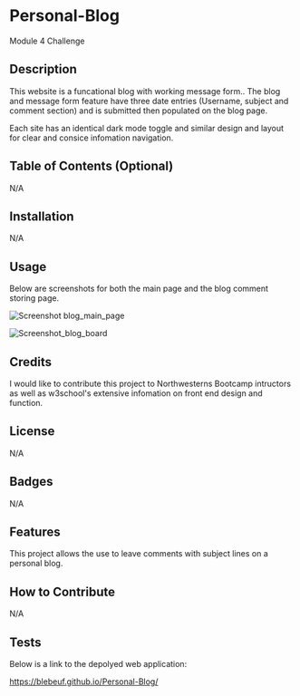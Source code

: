 # Personal-Blog
Module 4 Challenge

## Description

This website is a funcational blog with working message form.. The blog and message form feature have three date entries (Username, subject and comment section) and is submitted then populated on the blog page. 

Each site has an identical dark mode toggle and similar design and layout for clear and consice infomation navigation.

## Table of Contents (Optional)

N/A

## Installation

N/A

## Usage

Below are screenshots for both the main page and the blog comment storing page.

![Screenshot blog_main_page](https://github.com/blebeuf/Personal-Blog/assets/23405383/0699bcd8-53e2-4dd0-82f5-c7c6e999f16c)

![Screenshot_blog_board](https://github.com/blebeuf/Personal-Blog/assets/23405383/feeaf937-e6de-4a77-b263-6ccb1784b405)

## Credits

I would like to contribute this project to Northwesterns Bootcamp intructors as well as w3school's extensive infomation on front end design and function.

## License

N/A

## Badges

N/A

## Features

This project allows the use to leave comments with subject lines on a personal blog.

## How to Contribute

N/A

## Tests

Below is a link to the depolyed web application:

https://blebeuf.github.io/Personal-Blog/


